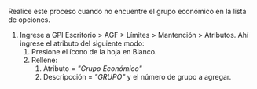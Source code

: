 Realice este proceso cuando no encuentre el grupo económico en la lista de opciones. 
1. Ingrese a GPI Escritorio > AGF > Límites > Mantención > Atributos. Ahí ingrese el atributo del siguiente modo:
   1. Presione el ícono de la hoja en Blanco.
   2. Rellene:
      1. Atributo = *"Grupo Económico"*
      2. Descripcción = *"GRUPO"* y el número de grupo a agregar.